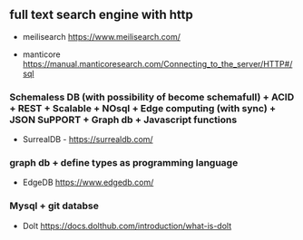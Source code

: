 


## full text search engine with http

- meilisearch   https://www.meilisearch.com/

- manticore  https://manual.manticoresearch.com/Connecting_to_the_server/HTTP#/sql


### Schemaless DB (with possibility of become schemafull) + ACID + REST + Scalable + NOsql + Edge computing (with sync)  +  JSON SuPPORT + Graph db + Javascript functions

  - SurrealDB - https://surrealdb.com/


### graph db + define types as programming language

-   EdgeDB  https://www.edgedb.com/


### Mysql + git databse

- Dolt  https://docs.dolthub.com/introduction/what-is-dolt
